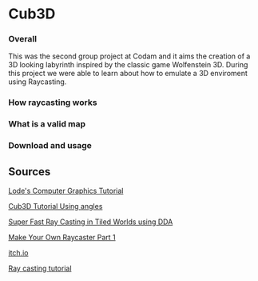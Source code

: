 # **Cub3D**

### Overall
This was the second group project at Codam and it aims the creation of a 3D looking labyrinth inspired by the classic 
game Wolfenstein 3D. 
During this project we were able to learn about how to emulate a 3D enviroment using Raycasting.

### How raycasting works

### What is a valid map

### Download and usage 



## **Sources**

[Lode's Computer Graphics Tutorial](https://lodev.org/cgtutor/raycasting.html)

[Cub3D Tutorial Using angles](https://medium.com/@afatir.ahmedfatir/cub3d-tutorial-af5dd31d2fcf)

[Super Fast Ray Casting in Tiled Worlds using DDA](https://www.youtube.com/watch?v=NbSee-XM7WA&ab_channel=javidx9)

[Make Your Own Raycaster Part 1](https://www.youtube.com/watch?v=gYRrGTC7GtA&ab_channel=3DSage)

[itch.io](https://itch.io/game-assets/free/tag-animation/tag-fantasy)

[Ray casting tutorial](https://permadi.com/1996/05/ray-casting-tutorial-19/#SHADING)

